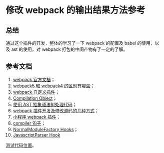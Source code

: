 # 修改 webpack 的输出结果方法参考

## 总结

通过这个插件的开发，整体的学习了一下 webpack 的配置及 babel 的使用，以及 ast 的使用，对 webpack 打包的中间产物有了一定的了解。

## 参考文档

1. [webpack 官方文档](https://webpack.docschina.org/concepts/)；
2. [webpack5 和 webpack4 的区别有哪些](https://www.cnblogs.com/Hsong/p/15894515.html)；
3. [webpack 自定义插件](https://webpack.docschina.org/contribute/writing-a-plugin/)；
4. [Compilation Object](https://webpack.docschina.org/api/compilation-object/)；
5. [使用 AST 抽象语法树处理代码](https://juejin.cn/post/7288229413035130938)；
6. [webpack 插件开发及修改源码的几种方式](https://www.haorooms.com/post/webpack_plugin_changcode)；
7. [小程序 webpack 插件](https://github.com/listenzz/MyMina/blob/master/README.md)；
8. [compiler 钩子](https://webpack.docschina.org/api/compiler-hooks/)；
9. [NormalModuleFactory Hooks](https://webpack.docschina.org/api/normalmodulefactory-hooks/)；
10. [JavascriptParser Hook](https://xie.infoq.cn/article/e61d3035bd82680f71d6b9936)

[测试代码位置](https://github.com/qiuwww/blog/blob/57ad5d7cf43764dcae8a8d310c3b358b5c1467fb/9.%E5%89%8D%E7%AB%AF%E5%B7%A5%E7%A8%8B%E5%8C%96/webpack/webpack-demo/webpack5-modify-assets)。
